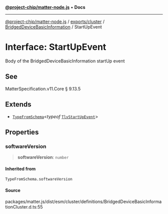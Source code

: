 [**@project-chip/matter-node.js**](../../../../../README.md) • **Docs**

***

[@project-chip/matter-node.js](../../../../../modules.md) / [exports/cluster](../../../README.md) / [BridgedDeviceBasicInformation](../README.md) / StartUpEvent

# Interface: StartUpEvent

Body of the BridgedDeviceBasicInformation startUp event

## See

MatterSpecification.v11.Core § 9.13.5

## Extends

- [`TypeFromSchema`](../../../../tlv/README.md#typefromschemas)\<*typeof* [`TlvStartUpEvent`](../README.md#tlvstartupevent)\>

## Properties

### softwareVersion

> **softwareVersion**: `number`

#### Inherited from

`TypeFromSchema.softwareVersion`

#### Source

packages/matter.js/dist/esm/cluster/definitions/BridgedDeviceBasicInformationCluster.d.ts:55
